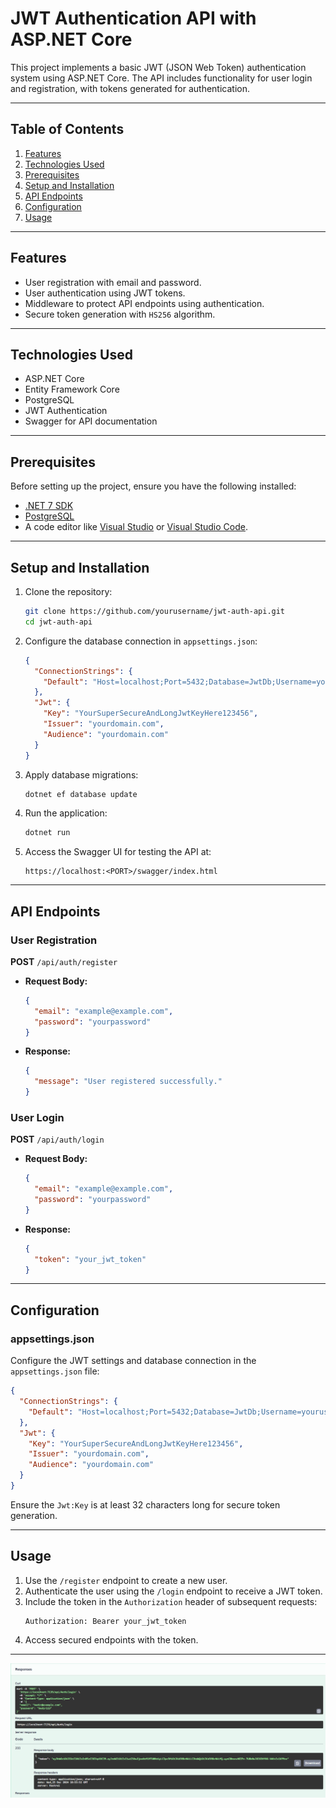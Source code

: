 ﻿# JWT Authentication API with ASP.NET Core

This project implements a basic JWT (JSON Web Token) authentication system using ASP.NET Core. The API includes functionality for user login and registration, with tokens generated for authentication.

---

## Table of Contents
1. [Features](#features)
2. [Technologies Used](#technologies-used)
3. [Prerequisites](#prerequisites)
4. [Setup and Installation](#setup-and-installation)
5. [API Endpoints](#api-endpoints)
6. [Configuration](#configuration)
7. [Usage](#usage)

---

## Features
- User registration with email and password.
- User authentication using JWT tokens.
- Middleware to protect API endpoints using authentication.
- Secure token generation with `HS256` algorithm.

---

## Technologies Used
- ASP.NET Core
- Entity Framework Core
- PostgreSQL
- JWT Authentication
- Swagger for API documentation

---

## Prerequisites
Before setting up the project, ensure you have the following installed:
- [.NET 7 SDK](https://dotnet.microsoft.com/download)
- [PostgreSQL](https://www.postgresql.org/download/)
- A code editor like [Visual Studio](https://visualstudio.microsoft.com/) or [Visual Studio Code](https://code.visualstudio.com/).

---

## Setup and Installation

1. Clone the repository:
    ```bash
    git clone https://github.com/yourusername/jwt-auth-api.git
    cd jwt-auth-api
    ```

2. Configure the database connection in `appsettings.json`:
    ```json
    {
      "ConnectionStrings": {
        "Default": "Host=localhost;Port=5432;Database=JwtDb;Username=yourusername;Password=yourpassword"
      },
      "Jwt": {
        "Key": "YourSuperSecureAndLongJwtKeyHere123456",
        "Issuer": "yourdomain.com",
        "Audience": "yourdomain.com"
      }
    }
    ```

3. Apply database migrations:
    ```bash
    dotnet ef database update
    ```

4. Run the application:
    ```bash
    dotnet run
    ```

5. Access the Swagger UI for testing the API at:
    ```
    https://localhost:<PORT>/swagger/index.html
    ```

---

## API Endpoints

### **User Registration**
**POST** `/api/auth/register`
- **Request Body:**
  ```json
  {
    "email": "example@example.com",
    "password": "yourpassword"
  }
  ```
- **Response:**
  ```json
  {
    "message": "User registered successfully."
  }
  ```

### **User Login**
**POST** `/api/auth/login`
- **Request Body:**
  ```json
  {
    "email": "example@example.com",
    "password": "yourpassword"
  }
  ```
- **Response:**
  ```json
  {
    "token": "your_jwt_token"
  }
  ```

---

## Configuration
### appsettings.json
Configure the JWT settings and database connection in the `appsettings.json` file:
```json
{
  "ConnectionStrings": {
    "Default": "Host=localhost;Port=5432;Database=JwtDb;Username=yourusername;Password=yourpassword"
  },
  "Jwt": {
    "Key": "YourSuperSecureAndLongJwtKeyHere123456",
    "Issuer": "yourdomain.com",
    "Audience": "yourdomain.com"
  }
}
```

Ensure the `Jwt:Key` is at least 32 characters long for secure token generation.

---

## Usage
1. Use the `/register` endpoint to create a new user.
2. Authenticate the user using the `/login` endpoint to receive a JWT token.
3. Include the token in the `Authorization` header of subsequent requests:
    ```
    Authorization: Bearer your_jwt_token
    ```
4. Access secured endpoints with the token.

---

![Response Token](./assets/token.png)